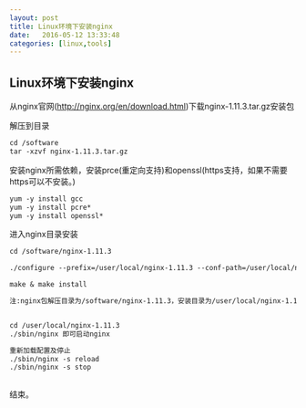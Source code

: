 ```yaml
---
layout: post
title: Linux环境下安装nginx
date:   2016-05-12 13:33:48
categories: [linux,tools]
---
```


## Linux环境下安装nginx


从nginx官网(http://nginx.org/en/download.html)下载nginx-1.11.3.tar.gz安装包

解压到目录

```markdown
cd /software
tar -xzvf nginx-1.11.3.tar.gz

```

安装nginx所需依赖，安装prce(重定向支持)和openssl(https支持，如果不需要https可以不安装。)

```markdown
yum -y install gcc
yum -y install pcre*
yum -y install openssl*
```


进入nginx目录安装

```markdown
cd /software/nginx-1.11.3

./configure --prefix=/user/local/nginx-1.11.3 --conf-path=/user/local/nginx-1.11.3/nginx.conf --with-http_ssl_module --with-http_stub_status_module --with-pcre

make & make install

注:nginx包解压目录为/software/nginx-1.11.3，安装目录为/user/local/nginx-1.11.3，nginx生成的配置文件为nginx.conf


cd /user/local/nginx-1.11.3
./sbin/nginx 即可启动nginx

重新加载配置及停止
./sbin/nginx -s reload
./sbin/nginx -s stop
	
```

结束。

